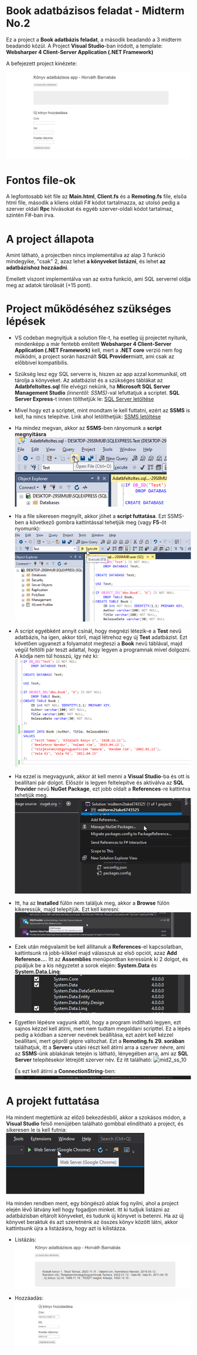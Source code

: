 # Book adatbázisos feladat - Midterm No.2

Ez a project a **Book adatbázis feladat**, a második beadandó a 3 midterm beadandó közül. A Project **Visual Studio**-ban íródott, a template: **Websharper 4 Client-Server Application (.NET Framework)**

A befejezett project kinézete:

![mid2_ss](./Dokumentacio_kepek/mid2_ss.png)



# Fontos file-ok

A legfontosabb két file az **Main.html**, **Client.fs** és a **Remoting.fs** file, elsőa html file, második a kliens oldali F# kódot tartalmazza, az utolsó pedig a szerver oldali **Rpc** hívásokat és egyéb szerver-oldali kódot tartalmaz, szintén F#-ban írva.

# A project állapota

Amint látható, a projectben nincs implementálva az alap 3 funkció mindegyike, "csak" 2, azaz lehet **a könyveket listázni**, és lehet **az adatbázishoz hozzáadni**. 

Emellett viszont implementálva van az extra funkció, ami SQL serverrel oldja meg az adatok tárolását (+15 pont).

# Project működéséhez szükséges lépések

- VS codeban megnyitjuk a solution file-t, ha esetleg új projectet nyitunk, mindenképp a már fentebb említett **Websharper 4 Client-Server Application (.NET Framework)** kell, mert a **.NET core** verzió nem fog működni, a project során használt **SQL Provider**miatt, ami csak az előbbivel kompatibilis.

- Szükség lesz egy SQL serverre is, hiszen az app azzal kommunikál, ott tárolja a könyveket. Az adatbázist és a szükséges táblákat az **Adatbfeltoltes.sql** file elvégzi nekünk, ha **Microsoft  SQL Server Management Studio** *(innentől: SSMS)*-val lefuttatjuk a scriptet. **SQL Server Express**-t innen tölthetjük le: [SQL Server letöltése](https://www.microsoft.com/en-us/download/confirmation.aspx?id=55994)

- Mivel hogy ezt a scriptet, mint mondtam le kell futtatni, ezért az **SSMS** is kell, ha nincs telepítve. Link ahol letölthetjük: [SSMS letöltése](https://aka.ms/ssmsfullsetup)

- Ha mindez megvan, akkor az **SSMS**-ben rányomunk a **script megnyitásra** 
![mid2_ss_4](./Dokumentacio_kepek/mid2_ss_4.png)

- Ha a file sikeresen megnyílt, akkor jöhet a **script futtatása**. Ezt SSMS-ben a következő gombra kattintással tehetjük meg (vagy **F5**-öt nyomunk):
![mid2_ss_5](./Dokumentacio_kepek/mid2_ss_5.png)

- A script egyébként annyit csinál, hogy megnézi létezik-e a **Test** nevű adatbázis, ha igen, akkor törli, majd létrehoz egy új **Test** adatbázist. Ezt követően ugyanezt a folyamatot megteszi a **Book** nevű táblával, majd végül feltölti pár teszt adattal, hogy legyen a programnak mivel dolgozni. A kódja nem túl hosszú, így néz ki:
![mid2_ss_6](./Dokumentacio_kepek/mid2_ss_6.png)

- Ha ezzel is megvagyunk, akkor át kell menni a **Visual Studio**-ba és ott is beállítani pár dolgot. Először is legyen feltelepítve és aktiválva az **SQL Provider** nevű **NuGet Package**, ezt jobb oldalt a **References**-re kattintva tehetjük meg. 
![mid2_ss_7](./Dokumentacio_kepek/mid2_ss_7.png)

- Itt, ha az **Installed** fülön nem találjuk meg, akkor a **Browse** fülön kikeressük, majd telepítjük. Ezt kell keresni:
![mid2_ss_8](./Dokumentacio_kepek/mid2_ss_8.png)

- Ezek után mégvalamit be kell állítanuk a **References**-el kapcsolatban, kattintsunk rá jobb-klikkel majd válasszuk az első opciót, azaz **Add Reference...**. Itt az **Assemblies** menüpontban keressünk ki 2 dolgot, és pipáljuk be a kis négyzetet a sorok elején: **System.Data** és **System.Data.Linq**:
![mid2_ss_9](./Dokumentacio_kepek/mid2_ss_9.png)

- Egyetlen lépésre vagyunk attól, hogy a program indítható legyen, ezt sajnos kézzel kell átírni, mert nem tudtam megoldani scripttel. Ez a lépés pedig a kódban a szerver nevének beállítása, ezt azért kell kézzel beállítani, mert gépről gépre változhat. Ezt a **Remoting.fs** **29. sorában** találhatjuk, itt a **Server=** utáni részt kell átírni arra a szerver névre, ami az **SSMS**-ünk ablakának tetején is látható, lényegében arra, ami az **SQL Server** telepítésekor létrejött szerver név. Ez itt található: 
![mid2_ss_10](mid2_ss_10.png)

	És ezt kell átírni a **ConnectionString**-ben:
	![mid2_ss_11](./Dokumentacio_kepek/mid2_ss_11.png)


# A projekt futtatása

Ha mindent megtettünk az előző bekezdésből, akkor a szokásos módon, a **Visual Studio** felső menüjében található gombbal elindítható a project, és sikeresen le is kell futnia:
![mid2_ss_12](./Dokumentacio_kepek/mid2_ss_12.png)

 Ha minden rendben ment, egy böngésző ablak fog nyílni, ahol a project elején lévő látvány kell hogy fogadjon minket. Itt ki tudjuk listázni az adatbázisban eltárolt könyveket, és tudunk új könyvet is betenni. Ha az új könyvet beraktuk és azt szeretnénk az összes könyv között látni, akkor kattintsunk újra a listázásra, hogy azt is kilistázza.

- Listázás:
![mid2_ss_2](./Dokumentacio_kepek/mid2_ss_2.png)

- Hozzáadás:
![mid2_ss_3](./Dokumentacio_kepek/mid2_ss_3.png)